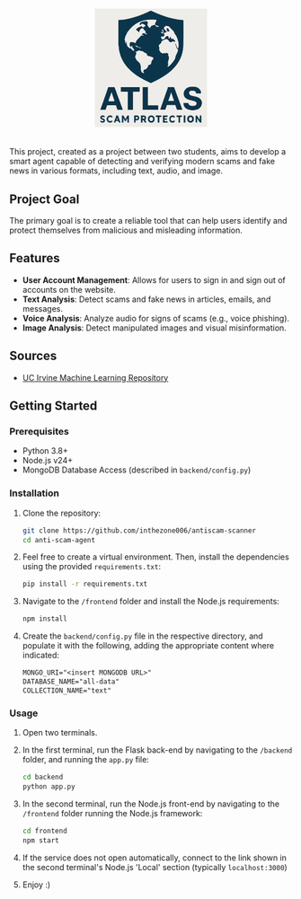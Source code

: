 # [<p align="center" width="100%"><img src="frontend/public/logo.jpg" alt="drawing" width="200"/></p>](https://github.com/inthezone006/antiscam-scanner)

This project, created as a project between two students, aims to develop a smart agent capable of detecting and verifying modern scams and fake news in various formats, including text, audio, and image.

## Project Goal

The primary goal is to create a reliable tool that can help users identify and protect themselves from malicious and misleading information.

## Features

- **User Account Management**: Allows for users to sign in and sign out of accounts on the website.
- **Text Analysis**: Detect scams and fake news in articles, emails, and messages.
- **Voice Analysis**: Analyze audio for signs of scams (e.g., voice phishing).
- **Image Analysis**: Detect manipulated images and visual misinformation.

## Sources
* [UC Irvine Machine Learning Repository](https://archive.ics.uci.edu/dataset/228/sms+spam+collection)

## Getting Started

### Prerequisites

- Python 3.8+
- Node.js v24+
- MongoDB Database Access (described in `backend/config.py`)

### Installation

1. Clone the repository:
   ```bash
   git clone https://github.com/inthezone006/antiscam-scanner
   cd anti-scam-agent
   ```

2. Feel free to create a virtual environment. Then, install the dependencies using the provided `requirements.txt`:
   ```bash
   pip install -r requirements.txt
   ```

3. Navigate to the `/frontend` folder and install the Node.js requirements:
   ```bash
   npm install
   ```

4. Create the `backend/config.py` file in the respective directory, and populate it with the following, adding the appropriate content where indicated:
   ```
   MONGO_URI="<insert MONGODB URL>"
   DATABASE_NAME="all-data"
   COLLECTION_NAME="text"
   ```

### Usage

1. Open two terminals.

2. In the first terminal, run the Flask back-end by navigating to the `/backend` folder, and running the `app.py` file:
   ```bash
   cd backend
   python app.py
   ```

3. In the second terminal, run the Node.js front-end by navigating to the `/frontend` folder running the Node.js framework:
   ```bash
   cd frontend
   npm start
   ```

4. If the service does not open automatically, connect to the link shown in the second terminal's Node.js 'Local' section (typically `localhost:3000`)

5. Enjoy :)